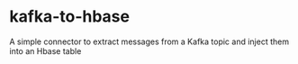 # kafka-to-hbase
A simple connector to extract messages from a Kafka topic and inject them into an Hbase table
